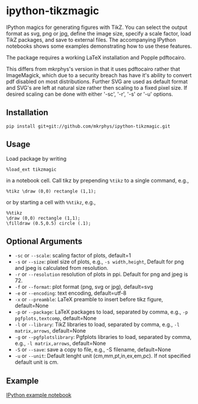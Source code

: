 # ipython-tikzmagic

IPython magics for generating figures with TikZ. You can select the output format as svg, png or jpg, define the image size, specify a scale factor, load TikZ packages, and save to external files. The accompanying IPython notebooks shows some examples demonstrating how to use these features.

The package requires a working LaTeX installation and Popple pdftocairo.

This differs from mkrphys's version in that it uses pdftocairo rather that ImageMagick, which due to a security breach has have it's ability to convert pdf disabled on most distributions. Further SVG are used as default format and SVG's are left at natural size rather then scaling to a fixed pixel size. If desired scaling can be done with either '-sc', '-r', '-s' or '-u' options.

## Installation

```pip install git+git://github.com/mkrphys/ipython-tikzmagic.git```

## Usage

Load package by writing
```
%load_ext tikzmagic
```
in a notebook cell.
Call tikz by prepending `%tikz` to a single command, e.g.,
```
%tikz \draw (0,0) rectangle (1,1);
```
or by starting a cell with `%%tikz`, e.g.,
```
%%tikz
\draw (0,0) rectangle (1,1);
\filldraw (0.5,0.5) circle (.1);
```

## Optional Arguments

- `-sc` or `--scale`: scaling factor of plots, default=1
- `-s` or `--size`: pixel size of plots, e.g., `-s width,height`, Default for png and jpeg is calculated from resolution.
- `-r` or `--resolution` resolution of plots in ppi. Default for png and jpeg is 72.
- `-f` or `--format`: plot format (png, svg or jpg), default=svg
- `-e` or `--encoding`: text encoding, default=utf-8
- `-x` or `--preamble`: LaTeX preamble to insert before tikz figure, default=None
- `-p` or `--package`: LaTeX packages to load, separated by comma, e.g., `-p pgfplots,textcomp`, default=None
- `-l` or `--library`: TikZ libraries to load, separated by comma, e.g., `-l matrix,arrows`, default=None
- `-g` or `--pgfplotslibrary`: Pgfplots libraries to load, separated by comma, e.g., `-l matrix,arrows`, default=None
- `-S` or `--save`: save a copy to file, e.g., -S filename, default=None
- `-u` or `--unit`: Default lenght unit (cm,mm,pt,in,ex,em,pc). If not specified default unit is cm.

## Example

[IPython example notebook](tikzmagic_test.ipynb)
